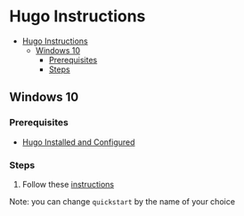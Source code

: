 # Hugo Instructions

- [Hugo Instructions](#hugo-instructions)
  - [Windows 10](#windows-10)
    - [Prerequisites](#prerequisites)
    - [Steps](#steps)

## Windows 10

### Prerequisites

* [Hugo Installed and Configured](https://gohugo.io/getting-started/installing/)

### Steps

1. Follow these [instructions](https://gohugo.io/getting-started/quick-start/#step-2-create-a-new-site)

Note: you can change `quickstart` by the name of your choice